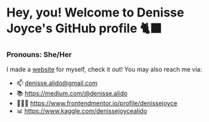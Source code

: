 # Hey, you! Welcome to Denisse Joyce's GitHub profile 🐈‍⬛
### Pronouns: She/Her

I made a [website](www.itsmedenisse.com) for myself, check it out! You may also reach me via:

- 📫 denisse.alido@gmail.com
- 📚 https://medium.com/@denisse.alido
- 👩🏽‍💻 https://www.frontendmentor.io/profile/denissejoyce
- 📊 https://www.kaggle.com/denissejoycealido
